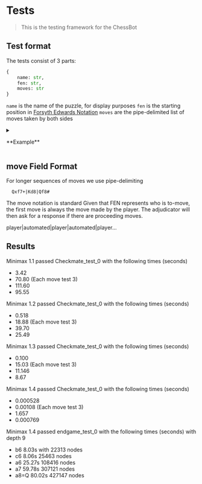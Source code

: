 # Tests

> This is the testing framework for the ChessBot

## Test format

The tests consist of 3 parts:

```python
{
    name: str,
    fen: str,
    moves: str
}
```

`name` is the name of the puzzle, for display purposes
`fen` is the starting position in [Forsyth Edwards Notation](https://en.wikipedia.org/wiki/Forsyth%E2%80%93Edwards_Notation)
`moves` are the pipe-delimited list of moves taken by both sides


<details>
  <summary><p>**Example**</p></summary>
    
    ```csv
    Simple promotion,8/1P6/1k3K2/8/8/8/8/8 w - - 0 1,b8=Q+
    ```

</details>


## move Field Format

For longer sequences of moves we use pipe-delimiting

```csv
  Qxf7+|Kd8|Qf8#
```

The move notation is standard
Given that FEN represents who is to-move, the first move is always the move made by the player. The adjudicator will then ask for a response if there are proceeding moves.

player|automated|player|automated|player...


## Results

Minimax 1.1 passed Checkmate_test_0 with the following times (seconds)
* 3.42
* 70.80
(Each move test 3)
* 111.60
* 95.55

Minimax 1.2 passed Checkmate_test_0 with the following times (seconds)
* 0.518
* 18.88
(Each move test 3)
* 39.70
* 25.49

Minimax 1.3 passed Checkmate_test_0 with the following times (seconds)
* 0.100
* 15.03
(Each move test 3)
* 11.146
* 8.67

Minimax 1.4 passed Checkmate_test_0 with the following times (seconds)
* 0.000528
* 0.00108
(Each move test 3)
* 1.657
* 0.000769

Minimax 1.4 passed endgame_test_0 with the following times (seconds) with depth 9 
* b6 8.03s with 22313 nodes
* c6 8.06s 25463 nodes 
* a6 25.27s 108416 nodes
* a7 59.78s 307121 nodes 
* a8=Q 80.02s 427147 nodes